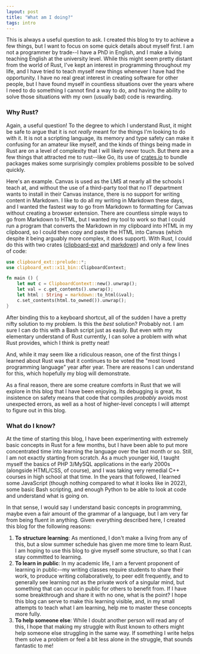 ```yaml
---
layout: post
title: "What am I doing?"
tags: intro
---
```


This is always a useful question to ask. I created this blog to try to achieve a few things, but I want to focus on some quick details about myself first. I am not a programmer by trade--I have a PhD in English, and I make a living teaching English at the university level. While this might seem pretty distant from the world of Rust, I've kept an interest in programming throughout my life, and I have tried to teach myself new things whenever I have had the opportunity. I have no real great interest in creating software for other people, but I have found myself in countless situations over the years where I need to do something I cannot find a way to do, and having the ability to solve those situations with my own (usually bad) code is rewarding.

### Why Rust?

Again, a useful question! To the degree to which I understand Rust, it might be safe to argue that it is not *really* meant for the things I'm looking to do with it. It is not a scripting language, its memory and type safety can make it confusing for an amateur like myself, and the kinds of things being made in Rust are  on a level of complexity that I will likely never touch. But there are a few things that attracted me to rust--like Go, its use of [crates.io](https://crates.io) to bundle packages makes some surprisingly complex problems possible to be solved quickly.  

Here's an example. Canvas is used as the LMS at nearly all the schools I teach at, and without the use of a third-party tool that no IT department wants to install in their Canvas instance, there is no support for writing content in Markdown. I like to do all my writing in Markdown these days, and I wanted the fastest way to go from Markdown to formatting for Canvas without creating a browser extension. There are countless simple ways to go from Markdown to HTML, but I wanted my tool to work so that I could run a program that converts the Markdown in my clipboard into HTML in my clipboard, so I could then copy and paste the HTML into Canvas (which despite it being arguably more complex, it does support). With Rust, I could do this with two crates ([clipboard-ext](https://crates.io/crates/clipboard-ext) and [markdown](https://crates.io/crates/markdown)) and only a few lines of code:

```rust
use clipboard_ext::prelude::*;
use clipboard_ext::x11_bin::ClipboardContext;

fn main () {
    let mut c = ClipboardContext::new().unwrap();
    let val = c.get_contents().unwrap();
    let html : String = markdown::to_html(&val);
    c.set_contents(html.to_owned()).unwrap();
}
```

After binding this to a keyboard shortcut, all of the sudden I have a pretty nifty solution to my problem. Is this the *best* solution? Probably not. I am sure I can do this with a Bash script just as easily. But even with my elementary understand of Rust currently, I can solve a problem with what Rust provides, which I think is pretty neat!

And, while it may seem like a ridiculous reason, one of the first things I learned about Rust was that it continues to be voted the "most loved programming language" year after year. There are reasons I can understand for this, which hopefully my blog will demonstrate.

As a final reason, there are some creature comforts in Rust that we will explore in this blog that I have been enjoying. Its debugging is great, its insistence on safety means that code that compiles *probably* avoids most unexpected errors, as well as a host of higher-level concepts I will attempt to figure out in this blog.

### What do I know?

At the time of starting this blog, I have been experimenting with extremely basic concepts in Rust for a few months, but I have been able to put more concentrated time into learning the language over the last month or so. Still, I am not exactly starting from scratch. As a much younger kid, I taught myself the basics of PHP 3/MySQL applications in the early 2000s (alongside HTML/CSS, of course), and I was taking very remedial C++ courses in high school at that time. In the years that followed, I learned some JavaScript (though nothing compared to what it looks like in 2022), some basic Bash scripting, and enough Python to be able to look at code and understand what is going on.

In that sense, I would say I understand basic concepts in programming, maybe even a fair amount of the grammar of a language, but I am very far from being fluent in anything. Given everything described here, I created this blog for the following reasons:

1. **To structure learning**: As mentioned, I don't make a living from any of this, but a slow summer schedule has given me more time to learn Rust. I am hoping to use this blog to give myself some structure, so that I can stay committed to learning.
2. **To learn in public**: In my academic life, I am a fervent proponent of learning in public--my writing classes require students to share their work, to produce writing collaboratively, to peer edit frequently, and to generally see learning not as the private work of a singular mind, but something that can occur in public for others to benefit from. If I have some breakthrough and share it with no one, what is the point? I hope this blog can serve to make this learning visible, and, in my small attempts to teach what I am learning, help me to master these concepts more fully.
3. **To help someone else**: While I doubt another person will read any of this, I hope that making my struggle with Rust known to others might help someone else struggling in the same way. If something I write helps them solve a problem or feel a bit less alone in the struggle, that sounds fantastic to me!

